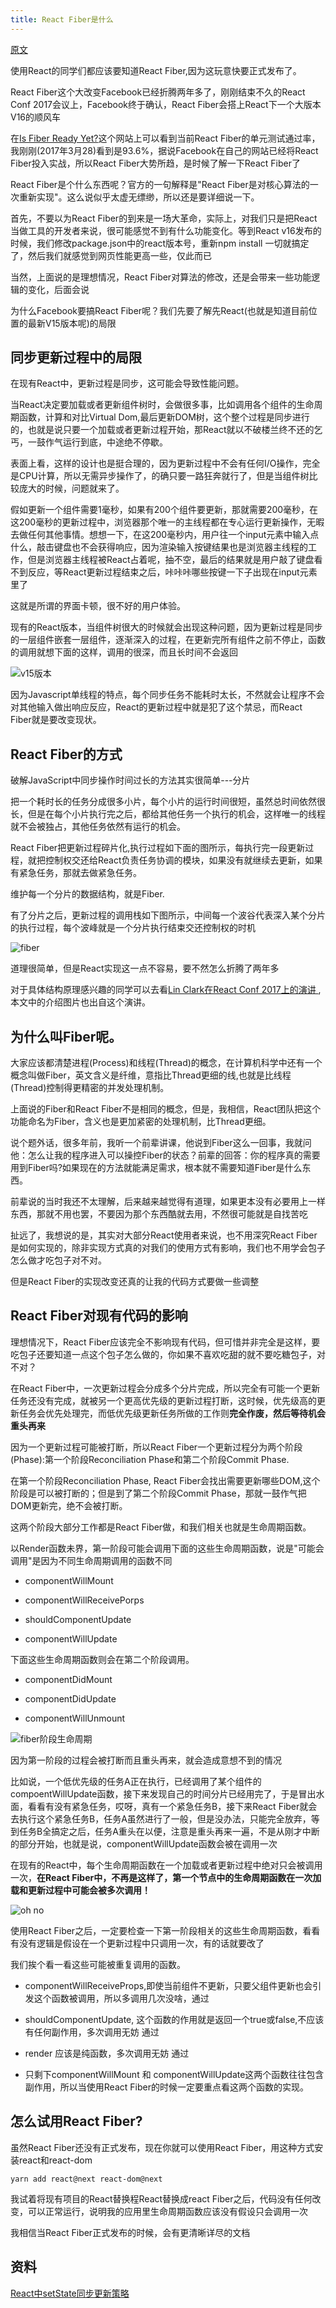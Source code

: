 ```yaml
---
title: React Fiber是什么
---
```

[原文](https://zhuanlan.zhihu.com/p/26027085)

使用React的同学们都应该要知道React Fiber,因为这玩意快要正式发布了。

React Fiber这个大改变Facebook已经折腾两年多了，刚刚结束不久的React Conf 2017会议上，Facebook终于确认，React Fiber会搭上React下一个大版本V16的顺风车

在[Is Fiber Ready Yet?](http://isfiberreadyyet.com/)这个网站上可以看到当前React Fiber的单元测试通过率，我刚刚(2017年3月28)看到是93.6%，据说Facebook在自己的网站已经将React Fiber投入实战，所以React Fiber大势所趋，是时候了解一下React Fiber了

React Fiber是个什么东西呢？官方的一句解释是"React Fiber是对核心算法的一次重新实现"。这么说似乎太虚无缥缈，所以还是要详细说一下。

首先，不要以为React Fiber的到来是一场大革命，实际上，对我们只是把React当做工具的开发者来说，很可能感觉不到有什么功能变化。等到React v16发布的时候，我们修改package.json中的react版本号，重新npm install 一切就搞定了，然后我们就感觉到网页性能更高一些，仅此而已

当然，上面说的是理想情况，React Fiber对算法的修改，还是会带来一些功能逻辑的变化，后面会说

为什么Facebook要搞React Fiber呢？我们先要了解先React(也就是知道目前位置的最新V15版本呢)的局限

## 同步更新过程中的局限

在现有React中，更新过程是同步，这可能会导致性能问题。

当React决定要加载或者更新组件树时，会做很多事，比如调用各个组件的生命周期函数，计算和对比Virtual Dom,最后更新DOM树，这个整个过程是同步进行的，也就是说只要一个加载或者更新过程开始，那React就以不破楼兰终不还的乞丐，一鼓作气运行到底，中途绝不停歇。

表面上看，这样的设计也是挺合理的，因为更新过程中不会有任何I/O操作，完全是CPU计算，所以无需异步操作了，的确只要一路狂奔就行了，但是当组件树比较庞大的时候，问题就来了。

假如更新一个组件需要1毫秒，如果有200个组件要更新，那就需要200毫秒，在这200毫秒的更新过程中，浏览器那个唯一的主线程都在专心运行更新操作，无暇去做任何其他事情。想想一下，在这200毫秒内，用户往一个input元素中输入点什么，敲击键盘也不会获得响应，因为渲染输入按键结果也是浏览器主线程的工作，但是浏览器主线程被React占着呢，抽不空，最后的结果就是用户敲了键盘看不到反应，等React更新过程结束之后，咔咔咔哪些按键一下子出现在input元素里了

这就是所谓的界面卡顿，很不好的用户体验。

现有的React版本，当组件树很大的时候就会出现这种问题，因为更新过程是同步的一层组件嵌套一层组件，逐渐深入的过程，在更新完所有组件之前不停止，函数的调用就想下面的这样，调用的很深，而且长时间不会返回

![v15版本](./images/v2-d8f4598c70df94d69825f11dfbf2ca2c_1440w.png)

因为Javascript单线程的特点，每个同步任务不能耗时太长，不然就会让程序不会对其他输入做出响应反应，React的更新过程中就是犯了这个禁忌，而React Fiber就是要改变现状。

## React Fiber的方式

破解JavaScript中同步操作时间过长的方法其实很简单---分片

把一个耗时长的任务分成很多小片，每个小片的运行时间很短，虽然总时间依然很长，但是在每个小片执行完之后，都给其他任务一个执行的机会，这样唯一的线程就不会被独占，其他任务依然有运行的机会。

React Fiber把更新过程碎片化,执行过程如下面的图所示，每执行完一段更新过程，就把控制权交还给React负责任务协调的模块，如果没有就继续去更新，如果有紧急任务，那就去做紧急任务。

维护每一个分片的数据结构，就是Fiber.

有了分片之后，更新过程的调用栈如下图所示，中间每一个波谷代表深入某个分片的执行过程，每个波峰就是一个分片执行结束交还控制权的时机

![fiber](./images/v2-78011f3365ab4e0b6184e1e9201136d0_1440w.png)

道理很简单，但是React实现这一点不容易，要不然怎么折腾了两年多

对于具体结构原理感兴趣的同学可以去看[Lin Clark在React Conf 2017上的演讲 ](https://www.youtube.com/watch?v=ZCuYPiUIONs),本文中的介绍图片也出自这个演讲。

## 为什么叫Fiber呢。

大家应该都清楚进程(Process)和线程(Thread)的概念，在计算机科学中还有一个概念叫做Fiber，英文含义是纤维，意指比Thread更细的线,也就是比线程(Thread)控制得更精密的并发处理机制。

上面说的Fiber和React Fiber不是相同的概念，但是，我相信，React团队把这个功能命名为Fiber，含义也是更加紧密的处理机制，比Thread更细。

说个题外话，很多年前，我听一个前辈讲课，他说到Fiber这么一回事，我就问他：怎么让我的程序进入可以操控Fiber的状态？前辈的回答：你的程序真的需要用到Fiber吗?如果现在的方法就能满足需求，根本就不需要知道Fiber是什么东西。

前辈说的当时我还不太理解，后来越来越觉得有道理，如果更本没有必要用上一样东西，那就不用也罢，不要因为那个东西酷就去用，不然很可能就是自找苦吃

扯远了，我想说的是，其实对大部分React使用者来说，也不用深究React Fiber是如何实现的，除非实现方式真的对我们的使用方式有影响，我们也不用学会包子怎么做才吃包子对不对。

但是React Fiber的实现改变还真的让我的代码方式要做一些调整

## React Fiber对现有代码的影响

理想情况下，React Fiber应该完全不影响现有代码，但可惜并非完全是这样，要吃包子还要知道一点这个包子怎么做的，你如果不喜欢吃甜的就不要吃糖包子，对不对？

在React Fiber中，一次更新过程会分成多个分片完成，所以完全有可能一个更新任务还没有完成，就被另一个更高优先级的更新过程打断，这时候，优先级高的更新任务会优先处理完，而低优先级更新任务所做的工作则**完全作废，然后等待机会重头再来**

因为一个更新过程可能被打断，所以React Fiber一个更新过程分为两个阶段(Phase):第一个阶段Reconciliation Phase和第二个阶段Commit Phase.

在第一个阶段Reconciliation Phase, React Fiber会找出需要更新哪些DOM,这个阶段是可以被打断的；但是到了第二个阶段Commit Phase，那就一鼓作气把DOM更新完，绝不会被打断。

这两个阶段大部分工作都是React Fiber做，和我们相关也就是生命周期函数。

以Render函数未界，第一阶段可能会调用下面的这些生命周期函数，说是"可能会调用"是因为不同生命周期调用的函数不同

- componentWillMount

- componentWillReceivePorps

- shouldComponentUpdate

- componentWillUpdate

下面这些生命周期函数则会在第二个阶段调用。

- componentDidMount

- componentDidUpdate

- componentWillUnmount

![fiber阶段生命周期](./images/v2-d2c7de3c408badd0abeef40367d3fb19_1440w.png)

因为第一阶段的过程会被打断而且重头再来，就会造成意想不到的情况

比如说，一个低优先级的任务A正在执行，已经调用了某个组件的compoentWillUpdate函数，接下来发现自己的时间分片已经用完了，于是冒出水面，看看有没有紧急任务，哎呀，真有一个紧急任务B，接下来React Fiber就会去执行这个紧急任务B，任务A虽然进行了一般，但是没办法，只能完全放弃，等到任务B全搞定之后，任务A重头在以便，注意是重头再来一遍，不是从刚才中断的部分开始，也就是说，componentWillUpdate函数会被在调用一次

在现有的React中，每个生命周期函数在一个加载或者更新过程中绝对只会被调用一次，**在React Fiber中，不再是这样了，第一个节点中的生命周期函数在一次加载和更新过程中可能会被多次调用！**

![oh no](./images/v2-13ebcc2cf0e132582552226aa2ec3e6d_1440w.png)

使用React Fiber之后，一定要检查一下第一阶段相关的这些生命周期函数，看看有没有逻辑是假设在一个更新过程中只调用一次，有的话就要改了

我们挨个看一看这些可能被重复调用的函数。

- componentWillReceiveProps,即使当前组件不更新，只要父组件更新也会引发这个函数被调用，所以多调用几次没啥，通过

- shouldComponentUpdate, 这个函数的作用就是返回一个true或false,不应该有任何副作用，多次调用无妨 通过

- render 应该是纯函数，多次调用无妨 通过

- 只剩下componentWillMount 和 componentWillUpdate这两个函数往往包含副作用，所以当使用React Fiber的时候一定要重点看这两个函数的实现。

## 怎么试用React Fiber?

虽然React Fiber还没有正式发布，现在你就可以使用React Fiber，用这种方式安装react和react-dom

```
yarn add react@next react-dom@next
```
我试着将现有项目的React替换程React替换成react Fiber之后，代码没有任何改变，可以正常运行，说明我的应用里生命周期函数应该没有假设只会调用一次

我相信当React Fiber正式发布的时候，会有更清晰详尽的文档

## 资料
[React中setState同步更新策略](https://zhuanlan.zhihu.com/p/24781259)